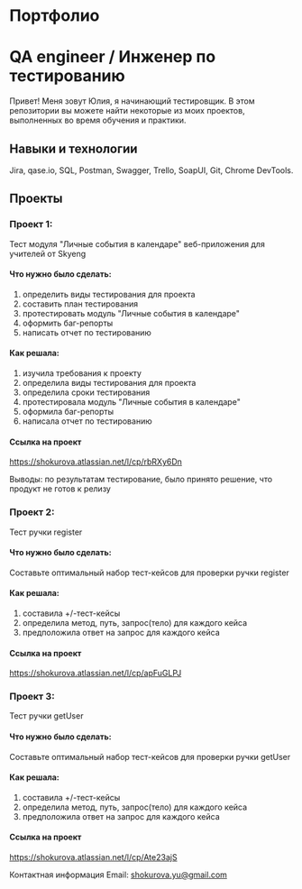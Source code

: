 # Портфолио
# QA engineer / Инженер по тестированию

Привет! Меня зовут Юлия, я начинающий тестировщик.
В этом репозитории вы можете найти некоторые из моих проектов, выполненных во время обучения и практики.

## Навыки и технологии<br>  
Jira, qase.io, SQL, Postman, Swagger, Trello, SoapUI, Git, Chrome DevTools.

## Проекты<br>   
### Проект 1: <br>
Тест модуля "Личные события в календаре" веб-приложения для учителей от Skyeng 

#### Что нужно было сделать:<br>
1. определить виды тестирования для проекта
2. составить план тестирования
3. протестировать модуль "Личные события в календаре"
4. оформить баг-репорты
5. написать отчет по тестированию
   
#### Как решала:<br> 
1. изучила требования к проекту
2. определила виды тестирования для проекта
3. определила сроки тестирования
4. протестировала модуль "Личные события в календаре"
4. оформила баг-репорты
5. написала отчет по тестированию 

#### Ссылка на проект<br>
https://shokurova.atlassian.net/l/cp/rbRXy6Dn

Выводы: по результатам тестирование, было принято решение, что продукт не готов к релизу

### Проект 2: <br> 
Тест ручки register

#### Что нужно было сделать:<br>
Составьте оптимальный набор тест-кейсов для проверки ручки register
#### Как решала:<br> 
1. составила +/-тест-кейсы
2. определила метод, путь, запрос(тело) для каждого кейса
3. предположила ответ на запрос для каждого кейса
   
#### Ссылка на проект <br> 
https://shokurova.atlassian.net/l/cp/apFuGLPJ 

### Проект 3: <br> 
Тест ручки getUser

#### Что нужно было сделать:<br>
Составьте оптимальный набор тест-кейсов для проверки ручки getUser
#### Как решала:<br> 
1. составила +/-тест-кейсы
2. определила метод, путь, запрос(тело) для каждого кейса
3. предположила ответ на запрос для каждого кейса
   
#### Ссылка на проект <br> 
https://shokurova.atlassian.net/l/cp/Ate23ajS

Контактная информация
Email: shokurova.yu@gmail.com
